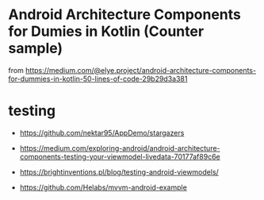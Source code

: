 # Android Architecture Components for Dumies in Kotlin (Counter sample)

from https://medium.com/@elye.project/android-architecture-components-for-dummies-in-kotlin-50-lines-of-code-29b29d3a381

# testing

- https://github.com/nektar95/AppDemo/stargazers

- https://medium.com/exploring-android/android-architecture-components-testing-your-viewmodel-livedata-70177af89c6e
- https://brightinventions.pl/blog/testing-android-viewmodels/
- https://github.com/Helabs/mvvm-android-example

